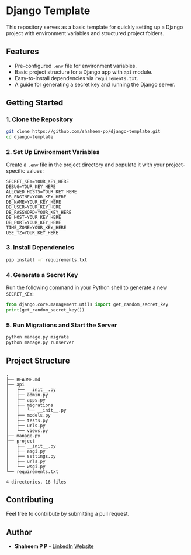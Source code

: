 # Django Template

This repository serves as a basic template for quickly setting up a Django project with environment variables and structured project folders.

## Features

- Pre-configured `.env` file for environment variables.
- Basic project structure for a Django app with `api` module.
- Easy-to-install dependencies via `requirements.txt`.
- A guide for generating a secret key and running the Django server.


## Getting Started


### 1. Clone the Repository
```bash
git clone https://github.com/shaheem-pp/django-template.git
cd django-template
```


### 2. Set Up Environment Variables

Create a `.env` file in the project directory and populate it with your project-specific values:
```env
SECRET_KEY=YOUR_KEY_HERE
DEBUG=YOUR_KEY_HERE
ALLOWED_HOSTS=YOUR_KEY_HERE
DB_ENGINE=YOUR_KEY_HERE
DB_NAME=YOUR_KEY_HERE
DB_USER=YOUR_KEY_HERE
DB_PASSWORD=YOUR_KEY_HERE
DB_HOST=YOUR_KEY_HERE
DB_PORT=YOUR_KEY_HERE
TIME_ZONE=YOUR_KEY_HERE
USE_TZ=YOUR_KEY_HERE
```


### 3. Install Dependencies

```bash
pip install -r requirements.txt
```


### 4. Generate a Secret Key

Run the following command in your Python shell to generate a new `SECRET_KEY`:
```python
from django.core.management.utils import get_random_secret_key
print(get_random_secret_key())
```


### 5. Run Migrations and Start the Server

```bash
python manage.py migrate
python manage.py runserver
```


## Project Structure

```text
.
├── README.md
├── api
│   ├── __init__.py
│   ├── admin.py
│   ├── apps.py
│   ├── migrations
│   │   └── __init__.py
│   ├── models.py
│   ├── tests.py
│   ├── urls.py
│   └── views.py
├── manage.py
├── project
│   ├── __init__.py
│   ├── asgi.py
│   ├── settings.py
│   ├── urls.py
│   └── wsgi.py
└── requirements.txt

4 directories, 16 files
```

## Contributing

Feel free to contribute by submitting a pull request.


## Author

- **Shaheem P P** - [LinkedIn](https://www.linkedin.com/in/shaheem-pp/) [Website](https://shaheem.netlify.app/)
